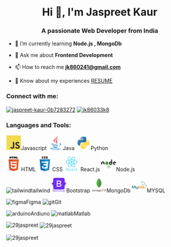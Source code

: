 <h1 align="center">Hi 👋, I'm Jaspreet Kaur</h1>
<h3 align="center">A passionate Web Developer from India</h3>

- 🌱 I’m currently learning **Node.js , MongoDb**

- 💬 Ask me about **Frontend Development**

- 📫 How to reach me **jk860241@gmail.com**

- 📄 Know about my experiences [RESUME](https://drive.google.com/file/d/1Sd1pTwcYUn8q2CAED4w3KBax7JU_0yJZ/view?usp=drivesdk)

<h3 align="left">Connect with me:</h3>
<p align="left">
<a href="https://linkedin.com/in/jaspreet-kaur-0b7283272" target="blank"><img align="center" src="https://raw.githubusercontent.com/rahuldkjain/github-profile-readme-generator/master/src/images/icons/Social/linked-in-alt.svg" alt="jaspreet-kaur-0b7283272" height="30" width="40" /></a>
<a href="https://auth.geeksforgeeks.org/user/jk86033k8" target="blank"><img align="center" src="https://raw.githubusercontent.com/rahuldkjain/github-profile-readme-generator/master/src/images/icons/Social/geeks-for-geeks.svg" alt="jk86033k8" height="30" width="40" /></a>
</p>

<h3 align="left">Languages and Tools:</h3>
<p align="left"> 
   <a> <img src="https://raw.githubusercontent.com/devicons/devicon/master/icons/javascript/javascript-original.svg" alt="javascript" width="40" height="40"/>Javascript </a>
 <a> <img src="https://raw.githubusercontent.com/devicons/devicon/master/icons/java/java-original.svg" alt="java" width="40" height="40"/>Java</a>
  <a> <img src="https://raw.githubusercontent.com/devicons/devicon/master/icons/python/python-original.svg" alt="python" width="40" height="40"/>Python </a>
  
  <a> <img src="https://raw.githubusercontent.com/devicons/devicon/master/icons/html5/html5-original-wordmark.svg" alt="html5" width="40" height="40"/>HTML </a>
  <a > <img src="https://raw.githubusercontent.com/devicons/devicon/master/icons/css3/css3-original-wordmark.svg" alt="css3" width="40" height="40"/>CSS </a> 
  <a> <img src="https://raw.githubusercontent.com/devicons/devicon/master/icons/react/react-original-wordmark.svg" alt="react" width="40" height="40"/> React.js</a> 
  <a > <img src="https://raw.githubusercontent.com/devicons/devicon/master/icons/nodejs/nodejs-original-wordmark.svg" alt="nodejs" width="40" height="40"/>Node.js </a> 
  
  <a> <img src="https://www.vectorlogo.zone/logos/tailwindcss/tailwindcss-icon.svg" alt="tailwind" width="40" height="40"/>tailwind</a> 
 <a > <img src="https://raw.githubusercontent.com/devicons/devicon/master/icons/bootstrap/bootstrap-plain-wordmark.svg" alt="bootstrap" width="40" height="40"/>Bootstrap </a> 
  <a > <img src="https://raw.githubusercontent.com/devicons/devicon/master/icons/mongodb/mongodb-original-wordmark.svg" alt="mongodb" width="40" height="40"/>MongoDb </a> 
  <a> <img src="https://raw.githubusercontent.com/devicons/devicon/master/icons/mysql/mysql-original-wordmark.svg" alt="mysql" width="40" height="40"/>MYSQL </a>
 
  <a> <img src="https://www.vectorlogo.zone/logos/figma/figma-icon.svg" alt="figma" width="40" height="40"/>Figma</a>
  <a > <img src="https://www.vectorlogo.zone/logos/git-scm/git-scm-icon.svg" alt="git" width="40" height="40"/>Git </a> 
  
  <a> <img src="https://cdn.worldvectorlogo.com/logos/arduino-1.svg" alt="arduino" width="40" height="40"/>Ardiuno </a> 
  <a > <img src="https://upload.wikimedia.org/wikipedia/commons/2/21/Matlab_Logo.png" alt="matlab" width="40" height="40"/>Matlab </a> 
</p>

<p><img align="left" src="https://github-readme-stats.vercel.app/api/top-langs?username=29jaspreet&show_icons=true&locale=en&layout=compact" alt="29jaspreet" /></p>

<p>&nbsp;<img align="center" src="https://github-readme-stats.vercel.app/api?username=29jaspreet&show_icons=true&locale=en" alt="29jaspreet" /></p>

<p><img align="center" src="https://github-readme-streak-stats.herokuapp.com/?user=29jaspreet&" alt="29jaspreet" /></p>
